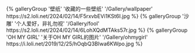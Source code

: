 


<div class="gallery-group-main">
{% galleryGroup '壁纸' '收藏的一些壁纸' '/Gallery/wallpaper' https://s2.loli.net/2024/02/14/F5rxvbEVi1KSt6I.jpg %}
{% galleryGroup '沙雕' '个人爱好，非礼勿视' '/Gallery/fool' https://s2.loli.net/2024/02/14/6LohXQdMTAks57r.jpg %}
{% galleryGroup 'OH MY GIRL' '关于OH MY GIRL的图片' '/Gallery/ohmygirl' https://i.loli.net/2019/12/25/hOqbQ3BIwa6KWpo.jpg %}
</div>




